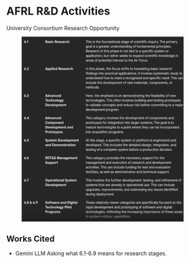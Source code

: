 # AFRL R\&D Activities

University Consortium Research Opportunity



<figure><img src="../../.gitbook/assets/image (1).png" alt=""><figcaption></figcaption></figure>

## Works Cited

* Gemini LLM Asking what 6.1-6.9 means for research stages.
